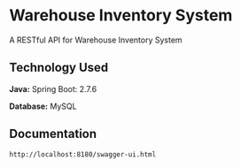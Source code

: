 # Warehouse Inventory System

A RESTful API for Warehouse Inventory System

## Technology Used

**Java:** Spring Boot: 2.7.6

**Database:** MySQL


## Documentation

```
http://localhost:8180/swagger-ui.html
```
